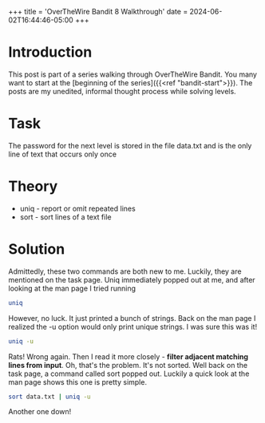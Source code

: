 +++
title = 'OverTheWire Bandit 8 Walkthrough'
date = 2024-06-02T16:44:46-05:00
+++

# Introduction
This post is part of a series walking through OverTheWire Bandit.  You many want to start at the [beginning of the series]({{<ref "bandit-start">}}).  The posts are my unedited, informal thought process while solving levels. 

# Task
The password for the next level is stored in the file data.txt and is the only line of text that occurs only once

# Theory
- uniq - report or omit repeated lines
- sort - sort lines of a text file

# Solution
Admittedly, these two commands are both new to me.  Luckily, they are mentioned on the task page.  Uniq immediately popped out at me, and after looking at the man page I tried running

```bash
uniq
```

However, no luck.  It just printed a bunch of strings.  Back on the man page I realized the -u option would only print unique strings.  I was sure this was it!

```bash
uniq -u
```

Rats! Wrong again.  Then I read it more closely - **filter adjacent matching lines from input**.  Oh, that's the problem.  It's not sorted.  Well back on the task page, a command called sort popped out.  Luckily a quick look at the man page shows this one is pretty simple.

```bash
sort data.txt | uniq -u
```

Another one down!
